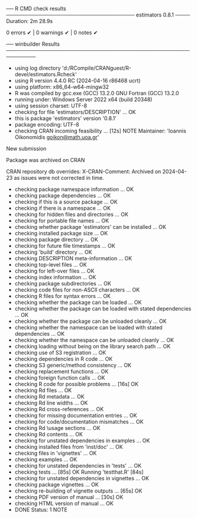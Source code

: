 ── R CMD check results ─────────────────────────────────── estimators 0.8.1 ────
Duration: 2m 28.9s

0 errors ✔ | 0 warnings ✔ | 0 notes ✔

── winbuilder Results ──────────────────────────────────────────────────────────

* using log directory 'd:/RCompile/CRANguest/R-devel/estimators.Rcheck'
* using R version 4.4.0 RC (2024-04-16 r86468 ucrt)
* using platform: x86_64-w64-mingw32
* R was compiled by
    gcc.exe (GCC) 13.2.0
    GNU Fortran (GCC) 13.2.0
* running under: Windows Server 2022 x64 (build 20348)
* using session charset: UTF-8
* checking for file 'estimators/DESCRIPTION' ... OK
* this is package 'estimators' version '0.8.1'
* package encoding: UTF-8
* checking CRAN incoming feasibility ... [12s] NOTE
Maintainer: 'Ioannis Oikonomidis <goikon@math.uoa.gr>'

New submission

Package was archived on CRAN

CRAN repository db overrides:
  X-CRAN-Comment: Archived on 2024-04-23 as issues were not corrected
    in time.
* checking package namespace information ... OK
* checking package dependencies ... OK
* checking if this is a source package ... OK
* checking if there is a namespace ... OK
* checking for hidden files and directories ... OK
* checking for portable file names ... OK
* checking whether package 'estimators' can be installed ... OK
* checking installed package size ... OK
* checking package directory ... OK
* checking for future file timestamps ... OK
* checking 'build' directory ... OK
* checking DESCRIPTION meta-information ... OK
* checking top-level files ... OK
* checking for left-over files ... OK
* checking index information ... OK
* checking package subdirectories ... OK
* checking code files for non-ASCII characters ... OK
* checking R files for syntax errors ... OK
* checking whether the package can be loaded ... OK
* checking whether the package can be loaded with stated dependencies ... OK
* checking whether the package can be unloaded cleanly ... OK
* checking whether the namespace can be loaded with stated dependencies ... OK
* checking whether the namespace can be unloaded cleanly ... OK
* checking loading without being on the library search path ... OK
* checking use of S3 registration ... OK
* checking dependencies in R code ... OK
* checking S3 generic/method consistency ... OK
* checking replacement functions ... OK
* checking foreign function calls ... OK
* checking R code for possible problems ... [16s] OK
* checking Rd files ... OK
* checking Rd metadata ... OK
* checking Rd line widths ... OK
* checking Rd cross-references ... OK
* checking for missing documentation entries ... OK
* checking for code/documentation mismatches ... OK
* checking Rd \usage sections ... OK
* checking Rd contents ... OK
* checking for unstated dependencies in examples ... OK
* checking installed files from 'inst/doc' ... OK
* checking files in 'vignettes' ... OK
* checking examples ... OK
* checking for unstated dependencies in 'tests' ... OK
* checking tests ... [85s] OK
  Running 'testthat.R' [84s]
* checking for unstated dependencies in vignettes ... OK
* checking package vignettes ... OK
* checking re-building of vignette outputs ... [65s] OK
* checking PDF version of manual ... [30s] OK
* checking HTML version of manual ... OK
* DONE
Status: 1 NOTE
